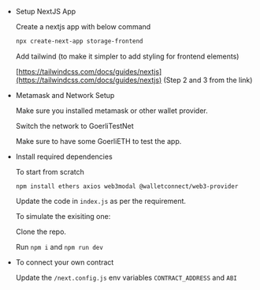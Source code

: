 - Setup NextJS App
    
    Create a nextjs app with below command
    
    ```bash
    npx create-next-app storage-frontend
    ```
    
    Add tailwind (to make it simpler to add styling for frontend elements)
    
    [https://tailwindcss.com/docs/guides/nextjs](https://tailwindcss.com/docs/guides/nextjs) (Step 2 and 3 from the link)


- Metamask and Network Setup
    
    Make sure you installed metamask or other wallet provider.
    
    Switch the network to GoerliTestNet
    
    Make sure to have some GoerliETH to test the app.

- Install required dependencies

    To start from scratch

    `npm install ethers axios web3modal @walletconnect/web3-provider`

    Update the code in `index.js` as per the requirement.

    
    To simulate the exisiting one:

    Clone the repo.

    Run `npm i` and `npm run dev`


- To connect your own contract

    Update the `/next.config.js` env variables `CONTRACT_ADDRESS` and `ABI`